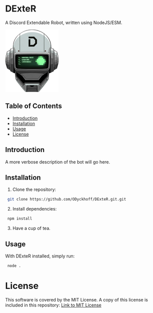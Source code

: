 # DExteR
A Discord Extendable Robot, written using NodeJS/ESM.

![DExteR Logo](assets/img/core/dexter-logo-transparent.png)

## Table of Contents
- [Introduction](#introduction)
- [Installation](#installation)
- [Usage](#usage)
- [License](#license)

## Introduction
A more verbose description of the bot will go here.

## Installation
1. Clone the repository:
```bash
 git clone https://github.com/ODyckhoff/DExteR.git.git
```

2. Install dependencies:
```bash
 npm install
 ```

3. Have a cup of tea.

## Usage
With DExteR installed, simply run:
```bash
 node .
```

# License
This software is covered by the MIT License. A copy of this license is included in this repository: [Link to MIT License](LICENSE)
